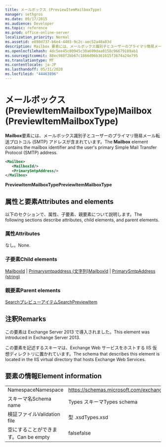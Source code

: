 ```yaml
---
title: メールボックス (PreviewItemMailboxType)
manager: sethgros
ms.date: 09/17/2015
ms.audience: Developer
ms.topic: reference
ms.prod: office-online-server
localization_priority: Normal
ms.assetid: e898d737-b6e4-4403-9c2c-aec52a48a83d
description: Mailbox 要素には、メールボックス識別子とユーザーのプライマリ簡易メール転送プロトコル (SMTP) アドレスが含まれています。
ms.openlocfilehash: 4dc5ee45c00945c30a699daa0158c96679189ab1
ms.sourcegitcommit: 88ec988f2bb67c1866d06b361615f3674a24e795
ms.translationtype: MT
ms.contentlocale: ja-JP
ms.lasthandoff: 05/31/2020
ms.locfileid: "44463896"
---
```

# <a name="mailbox-previewitemmailboxtype"></a><span data-ttu-id="c4204-103">メールボックス (PreviewItemMailboxType)</span><span class="sxs-lookup"><span data-stu-id="c4204-103">Mailbox (PreviewItemMailboxType)</span></span>

<span data-ttu-id="c4204-104">**Mailbox**要素には、メールボックス識別子とユーザーのプライマリ簡易メール転送プロトコル (SMTP) アドレスが含まれています。</span><span class="sxs-lookup"><span data-stu-id="c4204-104">The **Mailbox** element contains the mailbox identifier and the user's primary Simple Mail Transfer Protocol (SMTP) address.</span></span> 
  
```XML
<Mailbox>
   <MailboxId/>
   <PrimarySmtpAddress/>
</Mailbox>
```

<span data-ttu-id="c4204-105">**PreviewItemMailboxType**</span><span class="sxs-lookup"><span data-stu-id="c4204-105">**PreviewItemMailboxType**</span></span>

## <a name="attributes-and-elements"></a><span data-ttu-id="c4204-106">属性と要素</span><span class="sxs-lookup"><span data-stu-id="c4204-106">Attributes and elements</span></span>

<span data-ttu-id="c4204-107">以下のセクションで、属性、子要素、親要素について説明します。</span><span class="sxs-lookup"><span data-stu-id="c4204-107">The following sections describe attributes, child elements, and parent elements.</span></span>
  
### <a name="attributes"></a><span data-ttu-id="c4204-108">属性</span><span class="sxs-lookup"><span data-stu-id="c4204-108">Attributes</span></span>

<span data-ttu-id="c4204-109">なし。</span><span class="sxs-lookup"><span data-stu-id="c4204-109">None.</span></span>
  
### <a name="child-elements"></a><span data-ttu-id="c4204-110">子要素</span><span class="sxs-lookup"><span data-stu-id="c4204-110">Child elements</span></span>

<span data-ttu-id="c4204-111">[MailboxId](mailboxid.md)  | [Primarysmtpaddress (文字列)](primarysmtpaddress-string.md)</span><span class="sxs-lookup"><span data-stu-id="c4204-111">[MailboxId](mailboxid.md) | [PrimarySmtpAddress (string)](primarysmtpaddress-string.md)</span></span>
  
### <a name="parent-elements"></a><span data-ttu-id="c4204-112">親要素</span><span class="sxs-lookup"><span data-stu-id="c4204-112">Parent elements</span></span>

[<span data-ttu-id="c4204-113">Searchプレビューアイテム</span><span class="sxs-lookup"><span data-stu-id="c4204-113">SearchPreviewItem</span></span>](searchpreviewitem.md)
  
## <a name="remarks"></a><span data-ttu-id="c4204-114">注釈</span><span class="sxs-lookup"><span data-stu-id="c4204-114">Remarks</span></span>

<span data-ttu-id="c4204-115">この要素は Exchange Server 2013 で導入されました。</span><span class="sxs-lookup"><span data-stu-id="c4204-115">This element was introduced in Exchange Server 2013.</span></span>
  
<span data-ttu-id="c4204-116">この要素を記述するスキーマは、Exchange Web サービスをホストする IIS 仮想ディレクトリに置かれています。</span><span class="sxs-lookup"><span data-stu-id="c4204-116">The schema that describes this element is located in the IIS virtual directory that hosts Exchange Web Services.</span></span>
  
## <a name="element-information"></a><span data-ttu-id="c4204-117">要素の情報</span><span class="sxs-lookup"><span data-stu-id="c4204-117">Element information</span></span>

|||
|:-----|:-----|
|<span data-ttu-id="c4204-118">Namespace</span><span class="sxs-lookup"><span data-stu-id="c4204-118">Namespace</span></span>  <br/> |https://schemas.microsoft.com/exchange/services/2006/types  <br/> |
|<span data-ttu-id="c4204-119">スキーマ名</span><span class="sxs-lookup"><span data-stu-id="c4204-119">Schema name</span></span>  <br/> |<span data-ttu-id="c4204-120">Types スキーマ</span><span class="sxs-lookup"><span data-stu-id="c4204-120">Types schema</span></span>  <br/> |
|<span data-ttu-id="c4204-121">検証ファイル</span><span class="sxs-lookup"><span data-stu-id="c4204-121">Validation file</span></span>  <br/> |<span data-ttu-id="c4204-122">型 .xsd</span><span class="sxs-lookup"><span data-stu-id="c4204-122">Types.xsd</span></span>  <br/> |
|<span data-ttu-id="c4204-123">空にすることができます。</span><span class="sxs-lookup"><span data-stu-id="c4204-123">Can be empty</span></span>  <br/> |<span data-ttu-id="c4204-124">false</span><span class="sxs-lookup"><span data-stu-id="c4204-124">false</span></span>  <br/> |
   


